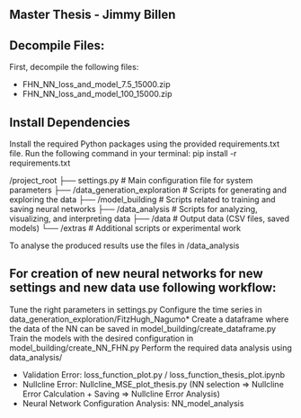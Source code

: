Master Thesis - Jimmy Billen
-

Decompile Files:
-
First, decompile the following files:
- FHN_NN_loss_and_model_7.5_15000.zip
- FHN_NN_loss_and_model_100_15000.zip

Install Dependencies
-
Install the required Python packages using the provided requirements.txt file. Run the following command in your terminal:
pip install -r requirements.txt


/project_root
├── settings.py                  # Main configuration file for system parameters
├── /data_generation_exploration # Scripts for generating and exploring the data
├── /model_building              # Scripts related to training and saving neural networks
├── /data_analysis               # Scripts for analyzing, visualizing, and interpreting data
├── /data                        # Output data (CSV files, saved models)
└── /extras                      # Additional scripts or experimental work

To analyse the produced results use the files in /data_analysis

For creation of new neural networks for new settings and new data use following workflow:
-
Tune the right parameters in settings.py
Configure the time series in data_generation_exploration/FitzHugh_Nagumo*
Create a dataframe where the data of the NN can be saved in model_building/create_dataframe.py
Train the models with the desired configuration in model_building/create_NN_FHN.py
Perform the required data analysis using data_analysis/
- Validation Error: loss_function_plot.py / loss_function_thesis_plot.ipynb
- Nullcline Error: Nullcline_MSE_plot_thesis.py (NN selection => Nullcline Error Calculation + Saving => Nullcline Error Analysis)
- Neural Network Configuration Analysis: NN_model_analysis